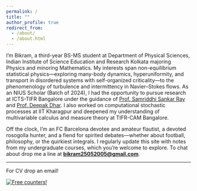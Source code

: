 ```yaml
---
permalink: /
title: ""
author_profile: true
redirect_from: 
  - /about/
  - /about.html
---
```


I’m Bikram, a third-year BS-MS student at Department of Physical Sciences, Indian Institute of Science Education and Research Kolkata majoring Physics and minoring Mathematics. My interests span non-equilibrium statistical physics—exploring many-body dynamics, hyperuniformity, and transport in disordered systems with self-organized criticality—to the phenomenology of turbulence and intermittency in Navier–Stokes flows. As an NIUS Scholar (Batch of 2024), I had the opportunity to pursue research at ICTS-TIFR Bangalore under the guidance of [Prof. Samriddhi Sankar Ray](https://www.icts.res.in/people/samriddhi-sankar-ray) and [Prof. Deepak Dhar](https://en.wikipedia.org/wiki/Deepak_Dhar). I also worked on computational stochastic processes at IIT Kharagpur and deepened my understanding of multivariable calculus and measure theory at TIFR-CAM Bangalore. 

Off the clock, I’m an FC Barcelona devotee and amateur flautist, a devoted rosogolla hunter, and a fiend for spirited debates—whether about football, philosophy, or the quirkiest integrals. I regularly update this site with notes from my undergraduate courses, which you’re welcome to explore. To chat about drop me a line at **[bikram25052005@gmail.com](mailto:bikram25052005@gmail.com)**.

----
For CV drop an email!



<a href="http://s01.flagcounter.com/more/3q6y"><img src="https://s01.flagcounter.com/count2/3q6y/bg_FFFFFF/txt_000000/border_CCCCCC/columns_2/maxflags_10/viewers_0/labels_0/pageviews_0/flags_0/percent_0/" alt="Free counters!" border="0"></a>
